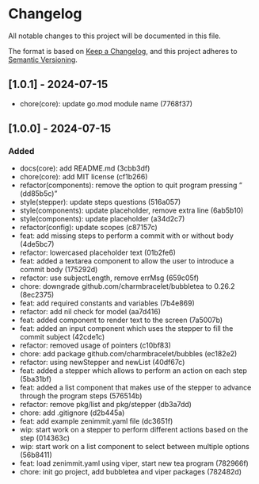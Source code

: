 # Changelog

All notable changes to this project will be documented in this file.

The format is based on [Keep a Changelog](https://keepachangelog.com/en/1.1.0/),
and this project adheres to [Semantic Versioning](https://semver.org/spec/v2.0.0.html).

## [1.0.1] - 2024-07-15

- chore(core): update go.mod module name (7768f37)

## [1.0.0] - 2024-07-15

### Added

- docs(core): add README.md (3cbb3df)
- chore(core): add MIT license (cf1b266)
- refactor(components): remove the option to quit program pressing <q> (dd85b5c)
- style(stepper): update steps questions (516a057)
- style(components): update placeholder, remove extra line (6ab5b10)
- style(components): update placeholder (a34d2c7)
- refactor(config): update scopes (c87157c)
- feat: add missing steps to perform a commit with or without body (4de5bc7)
- refactor: lowercased placeholder text (01b2fe6)
- feat: added a textarea component to allow the user to introduce a commit body (175292d)
- refactor: use subjectLength, remove errMsg (659c05f)
- chore: downgrade github.com/charmbracelet/bubbletea to 0.26.2 (8ec2375)
- feat: add required constants and variables (7b4e869)
- refactor: add nil check for model (aa7d416)
- feat: added component to render text to the screen (7a5007b)
- feat: added an input component which uses the stepper to fill the commit subject (42cde1c)
- refactor: removed usage of pointers (c10bf83)
- chore: add package github.com/charmbracelet/bubbles (ec182e2)
- refactor: using newStepper and newList (40df67c)
- feat: added a stepper which allows to perform an action on each step (5ba31bf)
- feat: added a list component that makes use of the stepper to advance through the program steps (576514b)
- refactor: remove pkg/list and pkg/stepper (db3a7dd)
- chore: add .gitignore (d2b445a)
- feat: add example zenimmit.yaml file (dc3651f)
- wip: start work on a stepper to perform different actions based on the step (014363c)
- wip: start work on a list component to select between multiple options (56b8411)
- feat: load zenimmit.yaml using viper, start new tea program (782966f)
- chore: init go project, add bubbletea and viper packages (782482d)